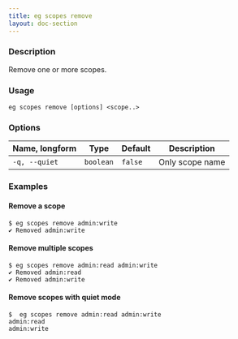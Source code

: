 ```yaml
---
title: eg scopes remove
layout: doc-section
---
```


### Description

Remove one or more scopes.

### Usage

```shell
eg scopes remove [options] <scope..>
```

### Options

| Name, longform | Type      | Default | Description     |
| ---            | ---       | ---     | ---             |
| `-q, --quiet`  | `boolean` | `false` | Only scope name |

### Examples

#### Remove a scope

```shell
$ eg scopes remove admin:write
✔ Removed admin:write
```

#### Remove multiple scopes

```shell
$ eg scopes remove admin:read admin:write
✔ Removed admin:read
✔ Removed admin:write
```

#### Remove scopes with quiet mode

```shell
$  eg scopes remove admin:read admin:write
admin:read
admin:write
```
